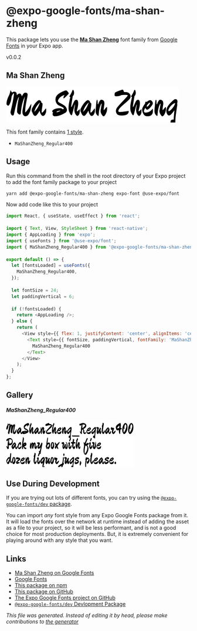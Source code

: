 # @expo-google-fonts/ma-shan-zheng

This package lets you use the [**Ma Shan Zheng**](https://fonts.google.com/specimen/Ma+Shan+Zheng) font family from [Google Fonts](https://fonts.google.com/) in your Expo app.

v0.0.2

## Ma Shan Zheng

![Ma Shan Zheng](./font-family.png)

This font family contains [1 style](#gallery).

- `MaShanZheng_Regular400`

## Usage

Run this command from the shell in the root directory of your Expo project to add the font family package to your project
```sh
yarn add @expo-google-fonts/ma-shan-zheng expo-font @use-expo/font
```

Now add code like this to your project
```js
import React, { useState, useEffect } from 'react';

import { Text, View, StyleSheet } from 'react-native';
import { AppLoading } from 'expo';
import { useFonts } from '@use-expo/font';
import { MaShanZheng_Regular400 } from '@expo-google-fonts/ma-shan-zheng';

export default () => {
  let [fontsLoaded] = useFonts({
    MaShanZheng_Regular400,
  });

  let fontSize = 24;
  let paddingVertical = 6;

  if (!fontsLoaded) {
    return <AppLoading />;
  } else {
    return (
      <View style={{ flex: 1, justifyContent: 'center', alignItems: 'center' }}>
        <Text style={{ fontSize, paddingVertical, fontFamily: 'MaShanZheng_Regular400' }}>
          MaShanZheng_Regular400
        </Text>
      </View>
    );
  }
};

```

## Gallery

##### MaShanZheng_Regular400
![MaShanZheng_Regular400](./b09c8b63681f2770158618c3110f15aa53948e2ef43d7bcbee34cfe43cdfa646.ttf.png)


## Use During Development

If you are trying out lots of different fonts, you can try using the [`@expo-google-fonts/dev` package](https://www.npmjs.com/package/@expo-google-fonts/dev).

You can import *any* font style from any Expo Google Fonts package from it. It will load the fonts
over the network at runtime instead of adding the asset as a file to your project, so it will be 
less performant, and is not a good choice for most production deployments. But, it is extremely convenient
for playing around with any style that you want.

## Links

- [Ma Shan Zheng on Google Fonts](https://fonts.google.com/specimen/Ma+Shan+Zheng)
- [Google Fonts](https://fonts.google.com/)
- [This package on npm](https://www.npmjs.com/package/@expo-google-fonts/ma-shan-zheng)
- [This package on GitHub](https://github.com/expo/google-fonts/tree/master/font-packages/ma-shan-zheng)
- [The Expo Google Fonts project on GitHub](https://github.com/expo/google-fonts)
- [`@expo-google-fonts/dev` Devlopment Package](https://github.com/expo/google-fonts/tree/master/font-packages/dev)


*This file was generated. Instead of editing it by head, please make contributions to [the generator](https://github.com/expo/google-fonts/tree/master/packages/generator)*
